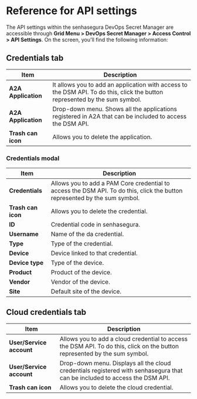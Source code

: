 # Reference for API settings

The API settings within the senhasegura DevOps Secret Manager are accessible through **Grid Menu > DevOps Secret Manager > Access Control > API Settings**. On the screen, you'll find the following information:

## Credentials tab

| Item                      | Description                                                                                                                 |
| ------------------------- | --------------------------------------------------------------------------------------------------------------------------- |
| **A2A Application** | It allows you to add an application with access to the DSM API. To do this, click the button represented by the sum symbol. |
| **A2A Application** | Drop-down menu. Shows all the applications registered in A2A that can be included to access the DSM API.                    |
| **Trash can icon**  | Allows you to delete the application.                                                                                       |

### Credentials modal

| Item                     | Description                                                                                                                |
| ------------------------ | -------------------------------------------------------------------------------------------------------------------------- |
| **Credentials**    | Allows you to add a PAM Core credential to access the DSM API. To do this, click the button represented by the sum symbol. |
| **Trash can icon** | Allows you to delete the credential.                                                                                       |
| **ID**             | Credential code in senhasegura.                                                                                            |
| **Username**            | Name of the da credential.                                                                                                 |
| **Type**                | Type of the credential.                                                                                                    |
| **Device**              | Device linked to that credential.                                                                                          |
| **Device type**         | Type of the device.                                                                                                        |
| **Product**             | Product of the device.                                                                                                     |
| **Vendor**              | Vendor of the device.                                                                                                      |
| **Site**                | Default site of the device.                                                                                                |

## Cloud credentials tab

| Item                           | Description                                                                                                                |
| ------------------------------ | -------------------------------------------------------------------------------------------------------------------------- |
| **User/Service account** | Allows you to add a cloud credential to access the DSM API. To do this, click on the button represented by the sum symbol. |
| **User/Service account** | Drop-down menu. Displays all the cloud credentials registered with senhasegura that can be included to access the DSM API. |
| **Trash can icon**       | Allows you to delete the cloud credential.                                                                                 |